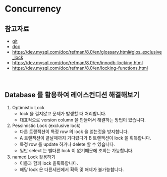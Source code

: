 # Concurrency

## 참고자료
- [git](https://github.com/sangyongchoi/stock-example)
- [doc](https://docs.google.com/document/d/1Nax0Q0dQpE0dlGFdro65kRZE_7wkmBbxrgCmcdhCJ0o/edit)
- https://dev.mysql.com/doc/refman/8.0/en/glossary.html#glos_exclusive_lock
- https://dev.mysql.com/doc/refman/8.0/en/innodb-locking.html
- https://dev.mysql.com/doc/refman/8.0/en/locking-functions.html


<br/>

## Database 를 활용하여 레이스컨디션 해결해보기
1. Optimistic Lock  
   - lock 을 걸지않고 문제가 발생할 때 처리합니다.
   - 대표적으로 version column 을 만들어서 해결하는 방법이 있습니다. 
2. Pessimistic Lock (exclusive lock)  
   - 다른 트랜잭션이 특정 row 의 lock 을 얻는것을 방지합니다.
   - A 트랜잭션이 끝날때까지 기다렸다가 B 트랜잭션이 lock 을 획득합니다.
   - 특정 row 를 update 하거나 delete 할 수 있습니다.
   - 일반 select 는 별다른 lock 이 없기때문에 조회는 가능합니다.
3. named Lock 활용하기
   - 이름과 함께 lock 을획득합니다.
   - 해당 lock 은 다른세션에서 획득 및 해제가 불가능합니다.

